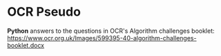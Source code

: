 # OCR Pseudo
**Python** answers to the questions in OCR's Algorithm challenges booklet: https://www.ocr.org.uk/Images/599395-40-algorithm-challenges-booklet.docx
